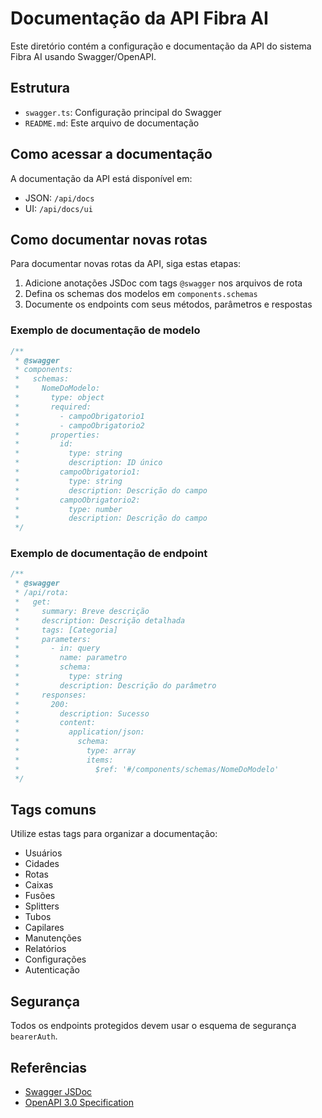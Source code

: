 # Documentação da API Fibra AI

Este diretório contém a configuração e documentação da API do sistema Fibra AI usando Swagger/OpenAPI.

## Estrutura

- `swagger.ts`: Configuração principal do Swagger
- `README.md`: Este arquivo de documentação

## Como acessar a documentação

A documentação da API está disponível em:

- JSON: `/api/docs`
- UI: `/api/docs/ui`

## Como documentar novas rotas

Para documentar novas rotas da API, siga estas etapas:

1. Adicione anotações JSDoc com tags `@swagger` nos arquivos de rota
2. Defina os schemas dos modelos em `components.schemas`
3. Documente os endpoints com seus métodos, parâmetros e respostas

### Exemplo de documentação de modelo

```typescript
/**
 * @swagger
 * components:
 *   schemas:
 *     NomeDoModelo:
 *       type: object
 *       required:
 *         - campoObrigatorio1
 *         - campoObrigatorio2
 *       properties:
 *         id:
 *           type: string
 *           description: ID único
 *         campoObrigatorio1:
 *           type: string
 *           description: Descrição do campo
 *         campoObrigatorio2:
 *           type: number
 *           description: Descrição do campo
 */
```

### Exemplo de documentação de endpoint

```typescript
/**
 * @swagger
 * /api/rota:
 *   get:
 *     summary: Breve descrição
 *     description: Descrição detalhada
 *     tags: [Categoria]
 *     parameters:
 *       - in: query
 *         name: parametro
 *         schema:
 *           type: string
 *         description: Descrição do parâmetro
 *     responses:
 *       200:
 *         description: Sucesso
 *         content:
 *           application/json:
 *             schema:
 *               type: array
 *               items:
 *                 $ref: '#/components/schemas/NomeDoModelo'
 */
```

## Tags comuns

Utilize estas tags para organizar a documentação:

- Usuários
- Cidades
- Rotas
- Caixas
- Fusões
- Splitters
- Tubos
- Capilares
- Manutenções
- Relatórios
- Configurações
- Autenticação

## Segurança

Todos os endpoints protegidos devem usar o esquema de segurança `bearerAuth`.

## Referências

- [Swagger JSDoc](https://github.com/Surnet/swagger-jsdoc/blob/master/docs/GETTING-STARTED.md)
- [OpenAPI 3.0 Specification](https://swagger.io/specification/)